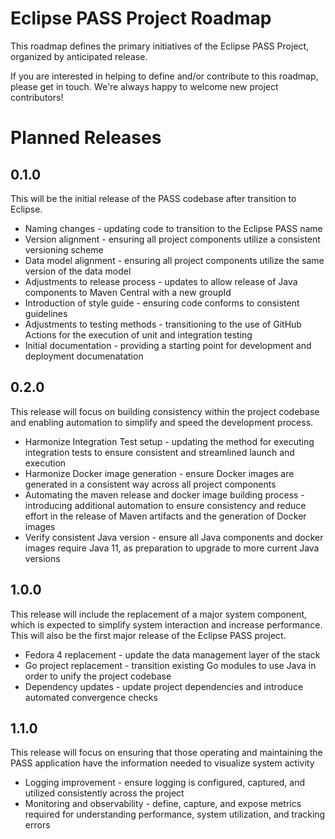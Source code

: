 # Eclipse PASS Project Roadmap

This roadmap defines the primary initiatives of the Eclipse PASS Project, organized by anticipated release.

If you are interested in helping to define and/or contribute to this roadmap, please get in touch. We're always happy to welcome new project contributors!

# Planned Releases
## 0.1.0
This will be the initial release of the PASS codebase after transition to Eclipse.
* Naming changes - updating code to transition to the Eclipse PASS name
* Version alignment - ensuring all project components utilize a consistent versioning scheme
* Data model alignment - ensuring all project components utilize the same version of the data model
* Adjustments to release process - updates to allow release of Java components to Maven Central with a new groupId
* Introduction of style guide - ensuring code conforms to consistent guidelines
* Adjustments to testing methods - transitioning to the use of GitHub Actions for the execution of unit and integration testing
* Initial documentation - providing a starting point for development and deployment documenatation

## 0.2.0
This release will focus on building consistency within the project codebase and enabling automation to simplify and speed the development process.
* Harmonize Integration Test setup - updating the method for executing integration tests to ensure consistent and streamlined launch and execution
* Harmonize Docker image generation - ensure Docker images are generated in a consistent way across all project components
* Automating the maven release and docker image building process - introducing additional automation to ensure consistency and reduce effort in the release of Maven artifacts and the generation of Docker images
* Verify consistent Java version - ensure all Java components and docker images require Java 11, as preparation to upgrade to more current Java versions

## 1.0.0
This release will include the replacement of a major system component, which is expected to simplify system interaction and increase performance. This will also be the first major release of the Eclipse PASS project.
* Fedora 4 replacement - update the data management layer of the stack
* Go project replacement - transition existing Go modules to use Java in order to unify the project codebase
* Dependency updates - update project dependencies and introduce automated convergence checks

## 1.1.0
This release will focus on ensuring that those operating and maintaining the PASS application have the information needed to visualize system activity
* Logging improvement - ensure logging is configured, captured, and utilized consistently across the project
* Monitoring and observability - define, capture, and expose metrics required for understanding performance, system utilization, and tracking errors

